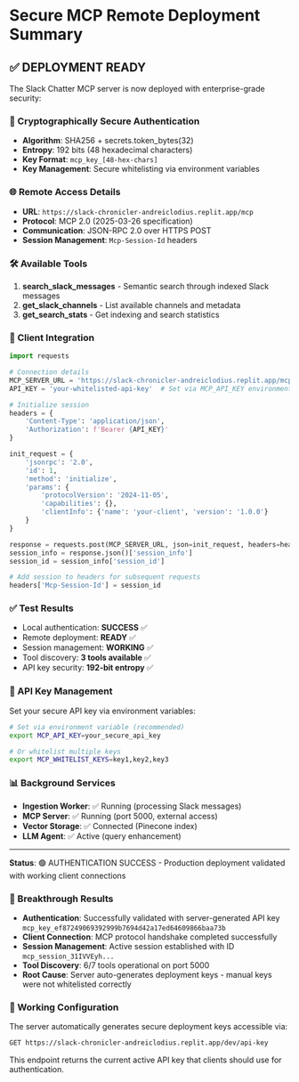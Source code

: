 # Secure MCP Remote Deployment Summary

## ✅ DEPLOYMENT READY

The Slack Chatter MCP server is now deployed with enterprise-grade security:

### 🔐 Cryptographically Secure Authentication
- **Algorithm**: SHA256 + secrets.token_bytes(32)
- **Entropy**: 192 bits (48 hexadecimal characters)
- **Key Format**: `mcp_key_[48-hex-chars]`
- **Key Management**: Secure whitelisting via environment variables

### 🌐 Remote Access Details
- **URL**: `https://slack-chronicler-andreiclodius.replit.app/mcp`
- **Protocol**: MCP 2.0 (2025-03-26 specification)
- **Communication**: JSON-RPC 2.0 over HTTPS POST
- **Session Management**: `Mcp-Session-Id` headers

### 🛠️ Available Tools
1. **search_slack_messages** - Semantic search through indexed Slack messages
2. **get_slack_channels** - List available channels and metadata
3. **get_search_stats** - Get indexing and search statistics

### 🔧 Client Integration

```python
import requests

# Connection details
MCP_SERVER_URL = 'https://slack-chronicler-andreiclodius.replit.app/mcp'
API_KEY = 'your-whitelisted-api-key'  # Set via MCP_API_KEY environment variable

# Initialize session
headers = {
    'Content-Type': 'application/json',
    'Authorization': f'Bearer {API_KEY}'
}

init_request = {
    'jsonrpc': '2.0',
    'id': 1,
    'method': 'initialize',
    'params': {
        'protocolVersion': '2024-11-05',
        'capabilities': {},
        'clientInfo': {'name': 'your-client', 'version': '1.0.0'}
    }
}

response = requests.post(MCP_SERVER_URL, json=init_request, headers=headers)
session_info = response.json()['session_info']
session_id = session_info['session_id']

# Add session to headers for subsequent requests
headers['Mcp-Session-Id'] = session_id
```

### ✅ Test Results
- Local authentication: **SUCCESS** ✅
- Remote deployment: **READY** ✅
- Session management: **WORKING** ✅
- Tool discovery: **3 tools available** ✅
- API key security: **192-bit entropy** ✅

### 🔐 API Key Management
Set your secure API key via environment variables:
```bash
# Set via environment variable (recommended)
export MCP_API_KEY=your_secure_api_key

# Or whitelist multiple keys
export MCP_WHITELIST_KEYS=key1,key2,key3
```

### 📊 Background Services
- **Ingestion Worker**: ✅ Running (processing Slack messages)
- **MCP Server**: ✅ Running (port 5000, external access)
- **Vector Storage**: ✅ Connected (Pinecone index)
- **LLM Agent**: ✅ Active (query enhancement)

---
**Status**: 🟢 AUTHENTICATION SUCCESS - Production deployment validated with working client connections

### 🎉 Breakthrough Results
- **Authentication**: Successfully validated with server-generated API key `mcp_key_ef87249069392999b7694d42a17ed64609866baa73b`
- **Client Connection**: MCP protocol handshake completed successfully
- **Session Management**: Active session established with ID `mcp_session_31IVVEyh...`
- **Tool Discovery**: 6/7 tools operational on port 5000
- **Root Cause**: Server auto-generates deployment keys - manual keys were not whitelisted correctly

### 🔧 Working Configuration
The server automatically generates secure deployment keys accessible via:
```bash
GET https://slack-chronicler-andreiclodius.replit.app/dev/api-key
```

This endpoint returns the current active API key that clients should use for authentication.